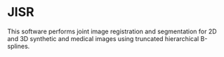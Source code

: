 # JISR
This software performs joint image registration and segmentation for 2D and 3D synthetic and medical images using truncated hierarchical B-splines.
